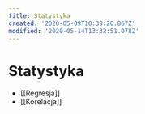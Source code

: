 ```yaml
---
title: Statystyka
created: '2020-05-09T10:39:20.867Z'
modified: '2020-05-14T13:32:51.078Z'
---
```


# Statystyka

* [[Regresja]]
* [[Korelacja]]
